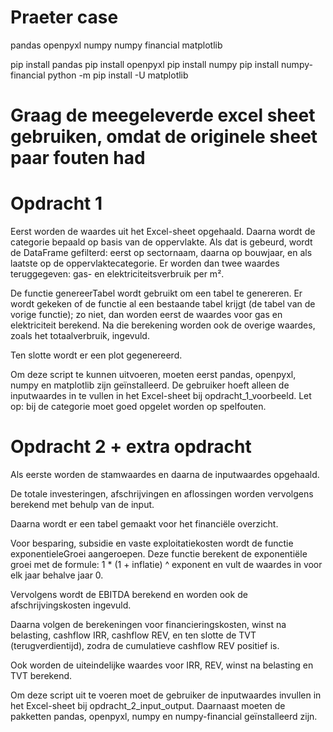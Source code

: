 # Praeter case
 
pandas
openpyxl
numpy
numpy financial
matplotlib

pip install pandas
pip install openpyxl
pip install numpy
pip install numpy-financial
python -m pip install -U matplotlib

# Graag de meegeleverde excel sheet gebruiken, omdat de originele sheet paar fouten had

# Opdracht 1

Eerst worden de waardes uit het Excel-sheet opgehaald.
Daarna wordt de categorie bepaald op basis van de oppervlakte.
Als dat is gebeurd, wordt de DataFrame gefilterd: eerst op sectornaam, daarna op bouwjaar, en als laatste op de oppervlaktecategorie. Er worden dan twee waardes teruggegeven: gas- en elektriciteitsverbruik per m².

De functie genereerTabel wordt gebruikt om een tabel te genereren. Er wordt gekeken of de functie al een bestaande tabel krijgt (de tabel van de vorige functie); zo niet, dan worden eerst de waardes voor gas en elektriciteit berekend.
Na die berekening worden ook de overige waardes, zoals het totaalverbruik, ingevuld.

Ten slotte wordt er een plot gegenereerd.

Om deze script te kunnen uitvoeren, moeten eerst pandas, openpyxl, numpy en matplotlib zijn geïnstalleerd.
De gebruiker hoeft alleen de inputwaardes in te vullen in het Excel-sheet bij opdracht_1_voorbeeld.
Let op: bij de categorie moet goed opgelet worden op spelfouten.

# Opdracht 2 + extra opdracht

Als eerste worden de stamwaardes en daarna de inputwaardes opgehaald.

De totale investeringen, afschrijvingen en aflossingen worden vervolgens berekend met behulp van de input.

Daarna wordt er een tabel gemaakt voor het financiële overzicht.

Voor besparing, subsidie en vaste exploitatiekosten wordt de functie exponentieleGroei aangeroepen.
Deze functie berekent de exponentiële groei met de formule:
1 * (1 + inflatie) ^ exponent
en vult de waardes in voor elk jaar behalve jaar 0.

Vervolgens wordt de EBITDA berekend en worden ook de afschrijvingskosten ingevuld.

Daarna volgen de berekeningen voor financieringskosten, winst na belasting, cashflow IRR, cashflow REV, en ten slotte de TVT (terugverdientijd), zodra de cumulatieve cashflow REV positief is.

Ook worden de uiteindelijke waardes voor IRR, REV, winst na belasting en TVT berekend.

Om deze script uit te voeren moet de gebruiker de inputwaardes invullen in het Excel-sheet bij opdracht_2_input_output.
Daarnaast moeten de pakketten pandas, openpyxl, numpy en numpy-financial geïnstalleerd zijn.
